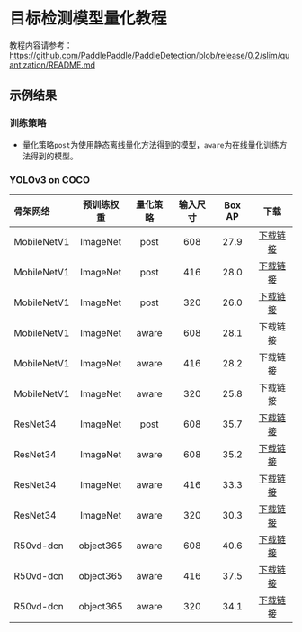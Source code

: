 # 目标检测模型量化教程

教程内容请参考：https://github.com/PaddlePaddle/PaddleDetection/blob/release/0.2/slim/quantization/README.md


## 示例结果

### 训练策略

- 量化策略`post`为使用静态离线量化方法得到的模型，`aware`为在线量化训练方法得到的模型。

### YOLOv3 on COCO

| 骨架网络         | 预训练权重 | 量化策略 | 输入尺寸 | Box AP  |                           下载                          |
| :----------------| :--------: | :------: | :------: |:------: | :-----------------------------------------------------: |
| MobileNetV1      |  ImageNet  |   post   |   608    |  27.9   | [下载链接](https://paddlemodels.bj.bcebos.com/PaddleSlim/yolov3_mobilenetv1_coco_quant_post.tar) |
| MobileNetV1      |  ImageNet  |   post   |   416    |  28.0   | [下载链接](https://paddlemodels.bj.bcebos.com/PaddleSlim/yolov3_mobilenetv1_coco_quant_post.tar) |
| MobileNetV1      |  ImageNet  |   post   |   320    |  26.0   | [下载链接](https://paddlemodels.bj.bcebos.com/PaddleSlim/yolov3_mobilenetv1_coco_quant_post.tar) |
| MobileNetV1      |  ImageNet  |  aware   |   608    |  28.1   | 下载链接 |
| MobileNetV1      |  ImageNet  |  aware   |   416    |  28.2   | 下载链接 |
| MobileNetV1      |  ImageNet  |  aware   |   320    |  25.8   | 下载链接 |
| ResNet34         |  ImageNet  |   post   |   608    |  35.7   | [下载链接](https://paddlemodels.bj.bcebos.com/PaddleSlim/yolov3_r34_coco_quant_post.tar) |
| ResNet34         |  ImageNet  |  aware   |   608    |  35.2   | [下载链接](https://paddlemodels.bj.bcebos.com/PaddleSlim/yolov3_r34_coco_quant_aware.tar) |
| ResNet34         |  ImageNet  |  aware   |   416    |  33.3   | [下载链接](https://paddlemodels.bj.bcebos.com/PaddleSlim/yolov3_r34_coco_quant_aware.tar) |
| ResNet34         |  ImageNet  |  aware   |   320    |  30.3   | [下载链接](https://paddlemodels.bj.bcebos.com/PaddleSlim/yolov3_r34_coco_quant_aware.tar) |
| R50vd-dcn        | object365  |  aware   |   608    |  40.6   | [下载链接](https://paddlemodels.bj.bcebos.com/PaddleSlim/yolov3_r50vd_dcn_obj365_pretrained_coco_quant_aware.tar) |
| R50vd-dcn        | object365  |  aware   |   416    |  37.5   | [下载链接](https://paddlemodels.bj.bcebos.com/PaddleSlim/yolov3_r50vd_dcn_obj365_pretrained_coco_quant_aware.tar) |
| R50vd-dcn        | object365  |  aware   |   320    |  34.1   | [下载链接](https://paddlemodels.bj.bcebos.com/PaddleSlim/yolov3_r50vd_dcn_obj365_pretrained_coco_quant_aware.tar) |
